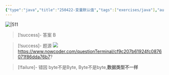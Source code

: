 ```yaml
---
{"type":"java","title":"250422-变量默认值","tags":["exercises/java"],"author":"codertoro","establish":"2025-04-22","update":"2025-04-22","dg-publish":true,"java":true,"permalink":"/Exercises/Java/250422-变量默认值/","dgPassFrontmatter":true,"created":"2025-04-22T16:53:27.016+08:00","updated":"2025-04-22T16:56:00.320+08:00"}
---
```


![|511](https://img.codertoro.top/Bucket/Exercises/Java/20250422165405261.png)

> [!success]- 答案
B

> [!success]- 题源
![](https://img.codertoro.top/Bucket/Exercises/Java/20250422165431823.png)
https://www.nowcoder.com/questionTerminal/cf9c207b61924fc0876071f86dda76b7?

> [!failure]- 错因
byte不是Byte,   Byte不是byte,**数据类型不一样**

